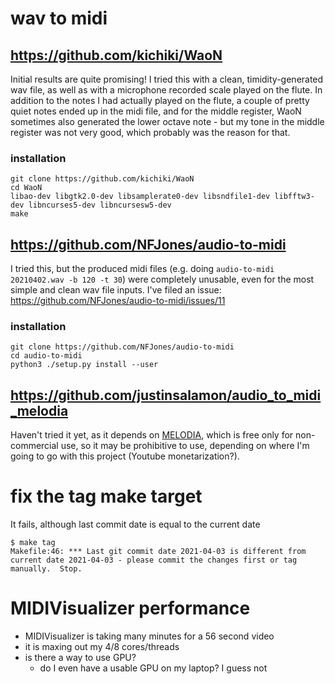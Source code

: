 # wav to midi

## https://github.com/kichiki/WaoN

Initial results are quite promising! I tried this with a clean, timidity-generated wav file, as well as with a microphone recorded scale played on the flute. In addition to the notes I had actually played on the flute, a couple of pretty quiet notes ended up in the midi file, and for the middle register, WaoN sometimes also generated the lower octave note - but my tone in the middle register was not very good, which probably was the reason for that.

### installation
```
git clone https://github.com/kichiki/WaoN
cd WaoN
libao-dev libgtk2.0-dev libsamplerate0-dev libsndfile1-dev libfftw3-dev libncurses5-dev libncursesw5-dev
make
```

## https://github.com/NFJones/audio-to-midi
I tried this, but the produced midi files (e.g. doing `audio-to-midi 20210402.wav -b 120 -t 30`) were completely unusable, even for the most simple and clean wav file inputs.
I've filed an issue: https://github.com/NFJones/audio-to-midi/issues/11

### installation
```
git clone https://github.com/NFJones/audio-to-midi
cd audio-to-midi
python3 ./setup.py install --user
```

## https://github.com/justinsalamon/audio_to_midi_melodia
Haven't tried it yet, as it depends on [MELODIA](https://www.justinsalamon.com/melody-extraction.html#software), which is free only for non-commercial use, so it may be prohibitive to use, depending on where I'm going to go with this project (Youtube monetarization?).

# fix the tag make target
It fails, although last commit date is equal to the current date
```
$ make tag
Makefile:46: *** Last git commit date 2021-04-03 is different from current date 2021-04-03 - please commit the changes first or tag manually.  Stop.
```
# MIDIVisualizer performance
- MIDIVisualizer is taking many minutes for a 56 second video
- it is maxing out my 4/8 cores/threads
- is there a way to use GPU?
  - do I even have a usable GPU on my laptop? I guess not
